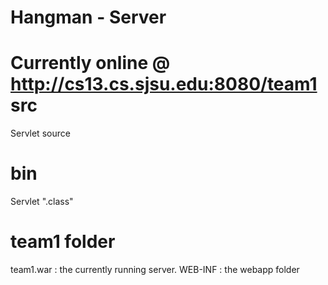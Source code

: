 Hangman - Server
================
Currently online @ http://cs13.cs.sjsu.edu:8080/team1
src
===
Servlet source

bin
===
Servlet ".class"

team1 folder
============
team1.war : the currently running server.
WEB-INF : the webapp folder
